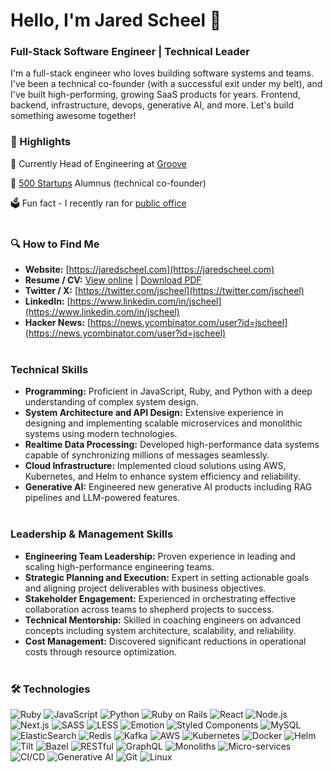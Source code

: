 # Hello, I'm Jared Scheel 👋

### Full-Stack Software Engineer | Technical Leader

I'm a full-stack engineer who loves building software systems and teams. I've been a technical co-founder (with a successful exit under my belt), and I've built high-performing, growing SaaS products for years. Frontend, backend, infrastructure, devops, generative AI, and more. Let's build something awesome together!

### 🌟 Highlights

🎩 Currently Head of Engineering at [Groove](https://www.groovehq.com)

🚀 [500 Startups](https://500.co/) Alumnus (technical co-founder)

🗳️ Fun fact - I recently ran for [public office](https://www.voteforjared.com)
<br /><br />

### 🔍 How to Find Me
- **Website:** [https://jaredscheel.com](https://jaredscheel.com)
- **Resume / CV:** [View online](https://standardresume.co/r/jscheel) | [Download PDF](https://www.dropbox.com/scl/fi/7cnqx1cste2osv3j1v5po/jared-a-scheel-resume.pdf?rlkey=wf2kd4rrw7yfqciqyhykxh9vl&e=1&dl=1)
- **Twitter / X:** [https://twitter.com/jscheel](https://twitter.com/jscheel)
- **LinkedIn:** [https://www.linkedin.com/in/jscheel](https://www.linkedin.com/in/jscheel)
- **Hacker News:** [https://news.ycombinator.com/user?id=jscheel](https://news.ycombinator.com/user?id=jscheel)
<br /><br />

### Technical Skills
- **Programming:** Proficient in JavaScript, Ruby, and Python with a deep understanding of complex system design.
- **System Architecture and API Design:** Extensive experience in designing and implementing scalable microservices and monolithic systems using modern technologies.
- **Realtime Data Processing:** Developed high-performance data systems capable of synchronizing millions of messages seamlessly.
- **Cloud Infrastructure:** Implemented cloud solutions using AWS, Kubernetes, and Helm to enhance system efficiency and reliability.
- **Generative AI:** Engineered new generative AI products including RAG pipelines and LLM-powered features.
<br /><br />

### Leadership & Management Skills
- **Engineering Team Leadership:** Proven experience in leading and scaling high-performance engineering teams.
- **Strategic Planning and Execution:** Expert in setting actionable goals and aligning project deliverables with business objectives.
- **Stakeholder Engagement:** Experienced in orchestrating effective collaboration across teams to shepherd projects to success.
- **Technical Mentorship:** Skilled in coaching engineers on advanced concepts including system architecture, scalability, and reliability.
- **Cost Management:** Discovered significant reductions in operational costs through resource optimization.
<br /><br />

### 🛠 Technologies
![Ruby](https://img.shields.io/badge/-Ruby-CC342D?style=for-the-badge&logo=ruby&logoColor=FFFFFF)
![JavaScript](https://img.shields.io/badge/-JavaScript-F7DF1E?style=for-the-badge&logo=javascript&logoColor=FFFFFF)
![Python](https://img.shields.io/badge/-Python-3776AB?style=for-the-badge&logo=python&logoColor=FFFFFF)
![Ruby on Rails](https://img.shields.io/badge/-Ruby_on_Rails-CC0000?style=for-the-badge&logo=rubyonrails&logoColor=FFFFFF)
![React](https://img.shields.io/badge/-React-61DAFB?style=for-the-badge&logo=react&logoColor=000000)
![Node.js](https://img.shields.io/badge/-Node.js-339933?style=for-the-badge&logo=node.js&logoColor=FFFFFF)
![Next.js](https://img.shields.io/badge/-Next.js-000000?style=for-the-badge&logo=next.js&logoColor=FFFFFF)
![SASS](https://img.shields.io/badge/-SASS-CC6699?style=for-the-badge&logo=sass&logoColor=FFFFFF)
![LESS](https://img.shields.io/badge/-LESS-1D365D?style=for-the-badge&logo=less&logoColor=FFFFFF)
![Emotion](https://img.shields.io/badge/-Emotion-DB7093?style=for-the-badge&logo=emotion&logoColor=FFFFFF)
![Styled Components](https://img.shields.io/badge/-Styled_Components-DB7093?style=for-the-badge&logo=styled-components&logoColor=FFFFFF)
![MySQL](https://img.shields.io/badge/-MySQL-4479A1?style=for-the-badge&logo=mysql&logoColor=FFFFFF)
![ElasticSearch](https://img.shields.io/badge/-ElasticSearch-005571?style=for-the-badge&logo=elasticsearch&logoColor=FFFFFF)
![Redis](https://img.shields.io/badge/-Redis-DC382D?style=for-the-badge&logo=redis&logoColor=FFFFFF)
![Kafka](https://img.shields.io/badge/-Kafka-231F20?style=for-the-badge&logo=apachekafka&logoColor=FFFFFF)
![AWS](https://img.shields.io/badge/-AWS-232F3E?style=for-the-badge&logo=amazonaws&logoColor=FFFFFF)
![Kubernetes](https://img.shields.io/badge/-Kubernetes-326CE5?style=for-the-badge&logo=kubernetes&logoColor=FFFFFF)
![Docker](https://img.shields.io/badge/-Docker-2496ED?style=for-the-badge&logo=docker&logoColor=FFFFFF)
![Helm](https://img.shields.io/badge/-Helm-0F1689?style=for-the-badge&logo=helm&logoColor=FFFFFF)
![Tilt](https://img.shields.io/badge/-Tilt-34A853?style=for-the-badge&logo=tilt&logoColor=FFFFFF)
![Bazel](https://img.shields.io/badge/-Bazel-43A047?style=for-the-badge&logo=bazel&logoColor=FFFFFF)
![RESTful](https://img.shields.io/badge/-RESTful-FF9900?style=for-the-badge)
![GraphQL](https://img.shields.io/badge/-GraphQL-E10098?style=for-the-badge&logo=graphql&logoColor=FFFFFF)
![Monoliths](https://img.shields.io/badge/-Monoliths-000000?style=for-the-badge)
![Micro-services](https://img.shields.io/badge/-Micro_services-009688?style=for-the-badge)
![CI/CD](https://img.shields.io/badge/-CI%2FCD-FF5733?style=for-the-badge)
![Generative AI](https://img.shields.io/badge/-Generative_AI-4285F4?style=for-the-badge)
![Git](https://img.shields.io/badge/-Git-F05032?style=for-the-badge&logo=git&logoColor=FFFFFF)
![Linux](https://img.shields.io/badge/-Linux-FCC624?style=for-the-badge&logo=linux&logoColor=000000)
